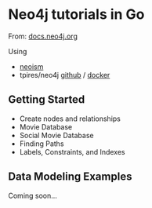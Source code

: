 Neo4j tutorials in Go
=====================

From: [docs.neo4j.org](http://docs.neo4j.org/chunked/stable/tutorials.html)

Using
 - [neoism](https://github.com/jmcvetta/neoism)
 - tpires/neo4j [github](https://github.com/tpires/neo4j) / [docker](https://registry.hub.docker.com/u/tpires/neo4j/)


Getting Started
---------------

- Create nodes and relationships
- Movie Database
- Social Movie Database
- Finding Paths
- Labels, Constraints, and Indexes

Data Modeling Examples
----------------------

Coming soon...
